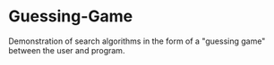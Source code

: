 # Guessing-Game
Demonstration of search algorithms in the form of a "guessing game" between the user and program.
